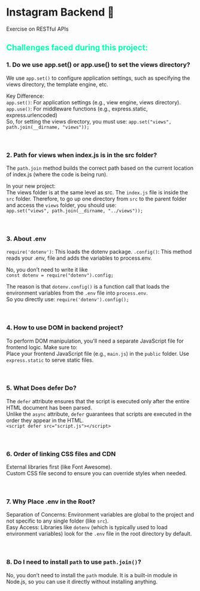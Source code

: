 # Instagram Backend 📸
Exercise on RESTful APIs

## <font color="#0fa" >Challenges faced during this project: </font>

### 1. Do we use app.set() or app.use() to set the views directory?
We use `app.set()` to configure application settings, such as specifying the views directory, the template engine, etc.

Key Difference:\
`app.set()`: For application settings (e.g., view engine, views directory).\
`app.use()`: For middleware functions (e.g., express.static, express.urlencoded)\
So, for setting the views directory, you must use:
`app.set("views", path.join(__dirname, "views"));`
<br/><br/><br/>

### 2. Path for views when index.js is in the src folder?
The `path.join` method builds the correct path based on the current location of index.js (where the code is being run).

In your new project:\
The views folder is at the same level as src.
The `index.js` file is inside the `src` folder.
Therefore, to go up one directory from `src` to the parent folder and access the `views` folder, you should use:\
`app.set("views", path.join(__dirname, "../views"));`
<br><br><br>

### 3. About .env
`require('dotenv')`: This loads the dotenv package.
`.config()`: This method reads your .env, file and adds the variables to process.env.  

No, you don’t need to write it like\
`const dotenv = require("dotenv").config;`

The reason is that `dotenv.config()` is a function call that loads the environment variables from the `.env` file into `process.env`.  
So you directly use:
`require('dotenv').config();`
<br><br><br>

### 4. How to use DOM in backend project?
To perform DOM manipulation, you'll need a separate JavaScript file for frontend logic. Make sure to:  
Place your frontend JavaScript file (e.g., `main.js`) in the `public` folder.
Use `express.static` to serve static files.
<br><br><br>

### 5. What Does defer Do?
The `defer` attribute ensures that the script is executed only after the entire HTML document has been parsed.  
Unlike the `async` attribute, `defer` guarantees that scripts are executed in the order they appear in the HTML.\
`<script defer src="script.js"></script>`
<br><br><br>

### 6. Order of linking CSS files and CDN
External libraries first (like Font Awesome).\
Custom CSS file second to ensure you can override styles when needed.
<br><br><br>

### 7. Why Place .env in the Root?
Separation of Concerns: Environment variables are global to the project and not specific to any single folder (like `src`).\
Easy Access: Libraries like `dotenv` (which is typically used to load environment variables) look for the `.env` file in the root directory by default.
<br><br><br>

### 8. Do I need to install `path` to use `path.join()`?
No, you don’t need to install the `path` module. It is a built-in module in Node.js, so you can use it directly without installing anything.
<br><br><br>